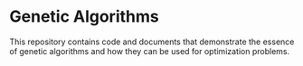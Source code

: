 # Genetic Algorithms

This repository contains code and documents that demonstrate the essence of genetic algorithms and how they can be used for optimization problems. 
